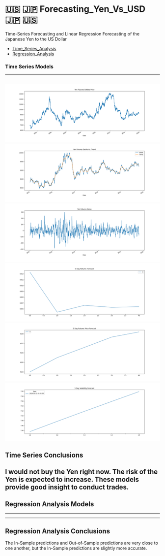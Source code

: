 # :us: :jp: Forecasting_Yen_Vs_USD :jp: :us:
Time-Series Forecasting and Linear Regression Forecasting of the Japanese Yen to the US Dollar

* [Time_Series_Analysis](https://github.com/BenMcCright/Forecasting_Yen_Vs_USD/blob/master/Starter_Code/time_series_analysis.ipynb)
* [Regression_Analysis](https://github.com/BenMcCright/Forecasting_Yen_Vs_USD/blob/master/Starter_Code/regression_analysis.ipynb)
### Time Series Models
---
![Yen Settle Price from 1990 to Present](Resources/yen_settle.png)
![Yen Settle vs. Trend from 2015 to present](Resources/settle_vs_trend.png)
![Yen Futures "Noise"](Resources/yen_noise.png)
![5 Day Returns Forecast - ARMA](Resources/yen_arma.png)
![5 Day Futures Price Forecast - ARIMA](Resources/yen_arima.png)
![5 Day Volatility Forecast - GARCH](Resources/yen_garch.png)
---
## Time Series Conclusions
I would not buy the Yen right now.
The risk of the Yen is expected to increase.
These models provide good insight to conduct trades.
---
## Regression Analysis Models
---

---
## Regression Analysis Conclusions
The In-Sample predictions and Out-of-Sample predictions are very close to one another, but the In-Sample predictions are slightly more accurate.